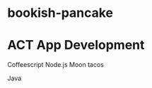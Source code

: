 # bookish-pancake
ACT App Development
======================



Coffeescript
Node.js
Moon tacos

Java
